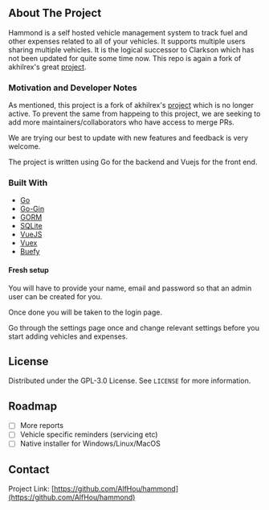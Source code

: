 ## About The Project

Hammond is a self hosted vehicle management system to track fuel and other expenses related to all of your vehicles. 
It supports multiple users sharing multiple vehicles. 
It is the logical successor to Clarkson which has not been updated for quite some time now. 
This repo is again a fork of akhilrex's great [project](https://github.com/akhilrex/hammond).

### Motivation and Developer Notes

As mentioned, this project is a fork of akhilrex's [project](https://github.com/akhilrex/hammond) which is no longer active. 
To prevent the same from happeing to this project, we are seeking to add more maintainers/collaborators who have access to merge PRs.

We are trying our best to update with new features and feedback is very welcome.

The project is written using Go for the backend and Vuejs for the front end. 

### Built With

- [Go](https://golang.org/)
- [Go-Gin](https://github.com/gin-gonic/gin)
- [GORM](https://github.com/go-gorm/gorm)
- [SQLite](https://www.sqlite.org/index.html)
- [VueJS](https://vuejs.org/)
- [Vuex](https://vuex.vuejs.org/)
- [Buefy](https://buefy.org/)

#### Fresh setup

You will have to provide your name, email and password so that an admin user can be created for you.

Once done you will be taken to the login page.

Go through the settings page once and change relevant settings before you start adding vehicles and expenses.

## License

Distributed under the GPL-3.0 License. See `LICENSE` for more information.

## Roadmap

- [ ] More reports
- [ ] Vehicle specific reminders (servicing etc)
- [ ] Native installer for Windows/Linux/MacOS

## Contact

Project Link: [https://github.com/AlfHou/hammond](https://github.com/AlfHou/hammond)

[product-screenshot]: images/screenshot.jpg